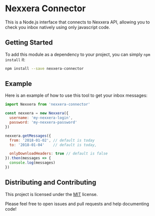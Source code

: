 # Nexxera Connector
This is a Node.js interface that connects to Nexxera API, allowing you to check you inbox natively using only javascript code.

## Getting Started
To add this module as a dependency to your project, you can simply `npm install` it:

``` bash
npm install --save nexxera-connector
```

## Example
Here is an example of how to use this tool to get your inbox messages:

``` javascript
import Nexxera from 'nexxera-connector'

const nexxera = new Nexxera({
  username: 'my-nexxera-login',
  password: 'my-nexxera-password'
})

nexxera.getMessages({
  from: '2018-01-02', // default is today
  to: '2018-01-04'    // default is today,

  onlyDownloadHeaders: true // default is false
}).then(messages => {
  console.log(messages)
})

```

## Distributing and Contributing

This project is licensed under the [MIT](https://opensource.org/licenses/MIT) license.

Please feel free to open issues and pull requests and help documenting code!
